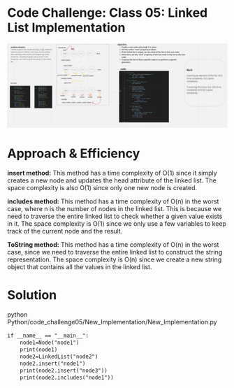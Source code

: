 # Code Challenge: Class 05: Linked List Implementation

![img5](../code_challenge05/nodes.png)

# Approach & Efficiency
**insert method:** This method has a time complexity of O(1) since it simply creates a new node and updates the head attribute of the linked list. The space complexity is also O(1) since only one new node is created.

**includes method:** This method has a time complexity of O(n) in the worst case, where n is the number of nodes in the linked list. This is because we need to traverse the entire linked list to check whether a given value exists in it. The space complexity is O(1) since we only use a few variables to keep track of the current node and the result.

**ToString method:** This method has a time complexity of O(n) in the worst case, since we need to traverse the entire linked list to construct the string representation. The space complexity is O(n) since we create a new string object that contains all the values in the linked list.



# Solution
python Python/code_challenge05/New_Implementation/New_Implementation.py

```
if __name__ == "__main__":
    node1=Node("node1")
    print(node1)
    node2=LinkedList("node2")
    node2.insert("node1")
    print(node2.insert("node3"))
    print(node2.includes("node1"))
```
